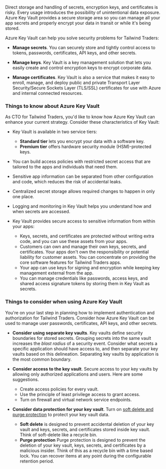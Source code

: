 
Direct storage and handling of secrets, encryption keys, and certificates is risky. Every usage introduces the possibility of unintentional data exposure. Azure Key Vault provides a secure storage area so you can manage all your app secrets and properly encrypt your data in transit or while it's being stored.

Azure Key Vault can help you solve security problems for Tailwind Traders:

- **Manage secrets**. You can securely store and tightly control access to tokens, passwords, certificates, API keys, and other secrets.
    
- **Manage keys**. Key Vault is a key management solution that lets you easily create and control encryption keys to encrypt corporate data.
    
- **Manage certificates**. Key Vault is also a service that makes it easy to enroll, manage, and deploy public and private Transport Layer Security/Secure Sockets Layer (TLS/SSL) certificates for use with Azure and internal connected resources.
    

### Things to know about Azure Key Vault

As CTO for Tailwind Traders, you'd like to know how Azure Key Vault can enhance your current strategy. Consider these characteristics of Key Vault:

- Key Vault is available in two service tiers:
    
    - **Standard tier** lets you encrypt your data with a software key.
    - **Premium tier** offers hardware security module (HSM)-protected keys.
- You can build access policies with restricted secret access that are tailored to the apps and individuals that need them.
    
- Sensitive app information can be separated from other configuration and code, which reduces the risk of accidental leaks.
    
- Centralized secret storage allows required changes to happen in only one place.
    
- Logging and monitoring in Key Vault helps you understand how and when secrets are accessed.
    
- Key Vault provides secure access to sensitive information from within your apps:
    
    - Keys, secrets, and certificates are protected without writing extra code, and you can use these assets from your apps.
    - Customers can own and manage their own keys, secrets, and certificates. Your apps don't own the responsibility or potential liability for customer assets. You can concentrate on providing the core software features for Tailwind Traders apps.
    - Your app can use keys for signing and encryption while keeping key management external from the app.
    - You can manage credentials like passwords, access keys, and shared access signature tokens by storing them in Key Vault as secrets.

### Things to consider when using Azure Key Vault

You're on your last step in planning how to implement authentication and authorization for Tailwind Traders. Consider how Azure Key Vault can be used to manage user passwords, certificates, API keys, and other secrets.

- **Consider using separate key vaults**. Key vaults define security boundaries for stored secrets. Grouping secrets into the same vault increases the _blast radius_ of a security event. Consider what secrets a specific application should have access to, and then separate your key vaults based on this delineation. Separating key vaults by application is the most common boundary.
    
- **Consider access to the key vault**. Secure access to your key vaults by allowing only authorized applications and users. Here are some suggestions.
    
    - Create access policies for every vault.
    - Use the principle of least privilege access to grant access.
    - Turn on firewall and virtual network service endpoints.
- **Consider data protection for your key vault**. Turn on [soft delete and purge protection](https://learn.microsoft.com/en-us/azure/key-vault/general/key-vault-recovery?tabs=azure-portal#what-are-soft-delete-and-purge-protection) to protect your key vault data.
    
    - **Soft delete** is designed to prevent accidental deletion of your key vault and keys, secrets, and certificates stored inside key vault. Think of soft-delete like a recycle bin.
    - **Purge protection** Purge protection is designed to prevent the deletion of your key vault, keys, secrets, and certificates by a malicious insider. Think of this as a recycle bin with a time based lock. You can recover items at any point during the configurable retention period.
